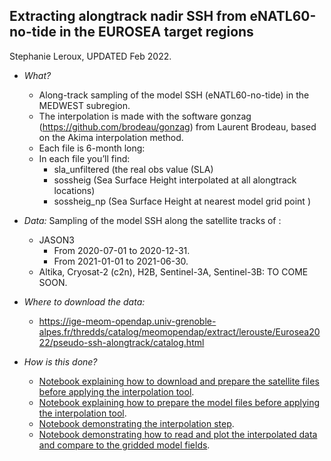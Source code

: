 ## Extracting alongtrack nadir SSH from eNATL60-no-tide in the EUROSEA target regions
Stephanie Leroux, UPDATED Feb 2022.

* _What?_ 
  - Along-track sampling of the model SSH (eNATL60-no-tide) in the MEDWEST subregion. 
  - The interpolation is made with the software gonzag (https://github.com/brodeau/gonzag) from Laurent Brodeau,  based on  the Akima interpolation method.
  - Each file is 6-month long:
  - In each file you’ll find:
    - sla_unfiltered (the real obs value (SLA)
    - sossheig (Sea Surface Height interpolated at all alongtrack locations)
    - sossheig_np (Sea Surface Height at nearest model grid point )

* _Data:_
Sampling of the model SSH along the satellite tracks of :
  - JASON3
    - From 2020-07-01 to 2020-12-31.
    - From 2021-01-01 to 2021-06-30.
  - Altika, Cryosat-2 (c2n), H2B, Sentinel-3A, Sentinel-3B: TO COME SOON.

* _Where to download the data:_
  - https://ige-meom-opendap.univ-grenoble-alpes.fr/thredds/catalog/meomopendap/extract/lerouste/Eurosea2022/pseudo-ssh-alongtrack/catalog.html


* _How is this done?_
  - [Notebook explaining how to download and prepare the satellite files before applying the interpolation tool](../notebooks/).
  - [Notebook explaining how to prepare the model files before applying the interpolation tool](../notebooks/).
  - [Notebook demonstrating the interpolation step](../notebooks/2022-02-18_interpolation_alongtrack.ipynb).
  - [Notebook demonstrating how to read and plot the interpolated data and compare to the gridded model fields](../notebooks/2022-02-18_plot_and_check_alontrack.ipynb).

